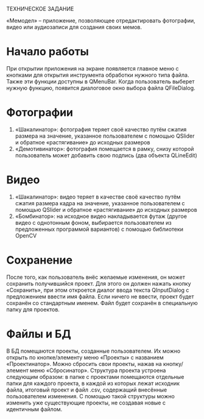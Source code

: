ТЕХНИЧЕСКОЕ ЗАДАНИЕ

«Мемодел» – приложение, позволяющее отредактировать фотографии, видео или аудиозаписи для создания своих мемов.
# Начало работы
При открытии приложения на экране появляется главное меню с кнопками для открытия инструмента обработки нужного типа файла.  Также эти функции доступны в QMenuBar.
Когда пользователь выберет нужную функцию, появится диалоговое окно выбора файла QFileDialog.
# Фотографии
1.	«Шакалинатор»: фотография теряет своё качество путём сжатия размера на значение, указанное пользователем с помощью QSlider и обратное «растягивание» до исходных размеров
2.	«Демотивинатор»: фотография помещается в рамку, снизу которой пользователь может добавить свою подпись (два объекта QLineEdit)
# Видео
1.	«Шакалинатор»: видео теряет в качестве своё качество путём сжатия размера кадра на значение, указанное пользователем с помощью QSlider и обратное «растягивание» до исходных размеров
2.	«Бомбинатор»: на исходное видео накладывается футаж (другое видео с однотонным фоном, выбирается пользователем из предложенных программой вариантов) с помощью библиотеки OpenCV
# Сохранение
После того, как пользователь внёс желаемые изменения, он может сохранить получившийся проект. Для этого он должен нажать кнопку «Сохранить», при этом откроется диалог ввода текста QInputDialog с предложением ввести имя файла. Если ничего не ввести, проект будет сохранён со стандартным именем. Файл будет сохранён в специальную папку для проектов.
# Файлы и БД
В БД помещаются проекты, созданные пользователем. Их можно открыть по кнопке/элементу меню «Проекты» с названием «Проектинатор». Можно сбросить свои проекты, нажав на кнопку/элемент меню «Сбросинатор».
Структура проекта устроена следующим образом: в папке с проектами помещаются отдельные папки для каждого проекта, в каждой из которых лежат исходник файла, итоговый проект и файл .csv, содержащий внесённые пользователем изменения. С помощью такой структуры можно изменить уже существующие проекты, не создавая новые с идентичным файлом.
